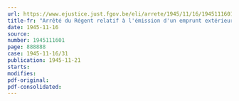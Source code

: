 ```yaml
---
url: https://www.ejustice.just.fgov.be/eli/arrete/1945/11/16/1945111601/justel
title-fr: "Arrêté du Régent relatif à l'émission d'un emprunt extérieur 2 3/8 % de ° 55,000,000"
date: 1945-11-16
source:
number: 1945111601
page: 888888
case: 1945-11-16/31
publication: 1945-11-21
starts:
modifies:
pdf-original:
pdf-consolidated:
---
```


